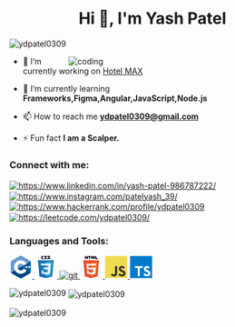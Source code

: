 <h1 align="center">Hi 👋, I'm Yash Patel</h1>
<p align="left"> <img src="https://komarev.com/ghpvc/?username=ydpatel0309&label=Profile%20views&color=0e75b6&style=flat" alt="ydpatel0309" /> </p>
<img align="right" alt="coding" width="400" src="https://camo.githubusercontent.com/cae12fddd9d6982901d82580bdf321d81fb299141098ca1c2d4891870827bf17/68747470733a2f2f6d69726f2e6d656469756d2e636f6d2f6d61782f313336302f302a37513379765349765f7430696f4a2d5a2e676966">

- 🔭 I’m currently working on [Hotel MAX](https://ydpatel0309.github.io/Hotel_MAX/)

- 🌱 I’m currently learning **Frameworks,Figma,Angular,JavaScript,Node.js**

- 📫 How to reach me **ydpatel0309@gmail.com**

- ⚡ Fun fact **I am a Scalper.**

<h3 align="left">Connect with me:</h3>
<p align="left">
<a href="https://linkedin.com/in/https://www.linkedin.com/in/yash-patel-986787222/" target="blank"><img align="center" src="https://raw.githubusercontent.com/rahuldkjain/github-profile-readme-generator/master/src/images/icons/Social/linked-in-alt.svg" alt="https://www.linkedin.com/in/yash-patel-986787222/" height="30" width="40" /></a>
<a href="https://instagram.com/https://www.instagram.com/patelyash_39/" target="blank"><img align="center" src="https://raw.githubusercontent.com/rahuldkjain/github-profile-readme-generator/master/src/images/icons/Social/instagram.svg" alt="https://www.instagram.com/patelyash_39/" height="30" width="40" /></a>
<a href="https://www.hackerrank.com/https://www.hackerrank.com/profile/ydpatel0309" target="blank"><img align="center" src="https://raw.githubusercontent.com/rahuldkjain/github-profile-readme-generator/master/src/images/icons/Social/hackerrank.svg" alt="https://www.hackerrank.com/profile/ydpatel0309" height="30" width="40" /></a>
<a href="https://www.leetcode.com/https://leetcode.com/ydpatel0309/" target="blank"><img align="center" src="https://raw.githubusercontent.com/rahuldkjain/github-profile-readme-generator/master/src/images/icons/Social/leet-code.svg" alt="https://leetcode.com/ydpatel0309/" height="30" width="40" /></a>
</p>

<h3 align="left">Languages and Tools:</h3>
<p align="left"> <a href="https://www.w3schools.com/cpp/" target="_blank" rel="noreferrer"> <img src="https://raw.githubusercontent.com/devicons/devicon/master/icons/cplusplus/cplusplus-original.svg" alt="cplusplus" width="40" height="40"/> </a> <a href="https://www.w3schools.com/css/" target="_blank" rel="noreferrer"> <img src="https://raw.githubusercontent.com/devicons/devicon/master/icons/css3/css3-original-wordmark.svg" alt="css3" width="40" height="40"/> </a> <a href="https://git-scm.com/" target="_blank" rel="noreferrer"> <img src="https://www.vectorlogo.zone/logos/git-scm/git-scm-icon.svg" alt="git" width="40" height="40"/> </a> <a href="https://www.w3.org/html/" target="_blank" rel="noreferrer"> <img src="https://raw.githubusercontent.com/devicons/devicon/master/icons/html5/html5-original-wordmark.svg" alt="html5" width="40" height="40"/> </a> <a href="https://developer.mozilla.org/en-US/docs/Web/JavaScript" target="_blank" rel="noreferrer"> <img src="https://raw.githubusercontent.com/devicons/devicon/master/icons/javascript/javascript-original.svg" alt="javascript" width="40" height="40"/> </a> <a href="https://www.typescriptlang.org/" target="_blank" rel="noreferrer"> <img src="https://raw.githubusercontent.com/devicons/devicon/master/icons/typescript/typescript-original.svg" alt="typescript" width="40" height="40"/> </a> </p>

<p><img align="left" src="https://github-readme-stats.vercel.app/api/top-langs?username=ydpatel0309&show_icons=true&locale=en&layout=compact" alt="ydpatel0309" /></p>

<p>&nbsp;<img align="center" src="https://github-readme-stats.vercel.app/api?username=ydpatel0309&show_icons=true&locale=en" alt="ydpatel0309" /></p>

<p><img align="center" src="https://github-readme-streak-stats.herokuapp.com/?user=ydpatel0309&" alt="ydpatel0309" /></p>
